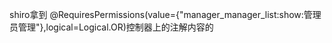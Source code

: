 shiro拿到	@RequiresPermissions(value={"manager_manager_list:show:管理员管理"},logical=Logical.OR)控制器上的注解内容的
